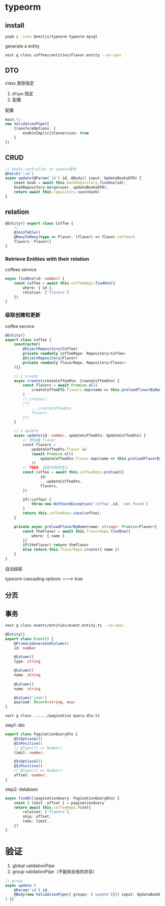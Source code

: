# typeorm

## install

```sh
pnpm i -save @nestjs/typeorm typeorm mysql
```

generate a entity

```sh
nest g class coffees/entities/Flavar.entity --no-spec
```

## DTO

class 类型指定

1. `@Type` 指定
2. 配置

配置

```ts
main.ts
new ValidationPipe({
	transformOptions: {
		enableImplicitConversion: true
	}
})
```



## CRUD

```ts
// books.controller.ts update操作
@Patch(':id')
async update(@Param('id') id, @Body() input: UpdateBooksDTO) {
	const book = await this.bookRepository.fineOne(id);
	bookRepository.merge(user, updateBooksDTO);
	return await this.repository.save(book)
}
```

## relation

```ts
@Entity() export class Coffee {
	// ...
	@JoinTable()
	@ManyToMany(type => Flavor, (flavor) => flavor.coffees)
	flavors: Flavor[]
}
```

### Retrieve Entities with their relation


coffees service

```ts
async findOne(id: number) {
	const coffee = await this.coffeeRepo.findOne({
		where: { id },
		relation: ['flavors']
	})
}
```

### 级联创建和更新


coffee service

```ts
@Entity()
export class Coffee {
	constructor(
		@InjectRepository(Coffee)
		private readonly coffeeRepe: Repository<Coffee>
		@InjectRepository(Flavor)
		private readonly flavorRepe: Repository<Flavor>
	){}

	// 1 create
	async create(createCoffeeDto: CreateCoffeeDto) {
		const flavors = await Promise.all(
			createCoffeeDTO.flavors.map(name => this.preloadFlavorByName(name))
		)
		// create()
		/*{
			...createCoffeeDto,
			flavors
		}*/
	}

	// 2 update
	async update(id: number, updateCoffeeDto: UpdateCoffeeDto) {
		// 预加载 flavor 
		cosnt flavors = 
			updateCoffeeDto.flavor && 
			(await Promise.all(
				updateCoffeeDto.flavor.map(name => this.preloadFlavorByName(name))
			))
		// TODO: 这段代码的含义
		const coffee = await this.coffeeRepo.preload({
				id,
				...updateCoffeeDto,
				flavors,
		})

		if(!coffee) {
			throw new NotFoundException(`coffee`,id, `not found`)
		}
		return this.coffeeRepo.save(coffee);
	}

	private async preloadFlavorByName(name: string): Promise<Flavor>{
		const theFlavor = await this.flavorRepo.findOne({
			where: { name }
		})
		if(theFlavor) return theFlavor
		else return this.flavorRepo.create({ name })
	}
}
```

自动级联

typeorm cascading options ---> true

## 分页
## 事务

```sh
nest g class events/entities/event.entity.ts --no-spec
```

```ts
@Entity()
export class Event() {
	@PrimaryGeneratedColumn()
	id: number

	@Column()
	type: string

	@Column()
	name: string
		
	@Column()
	name: string

	@Column('json')
	payload: Record<string, any>
}
```


```sh
nest g class ....../pagination-query.dto.ts
```

step1: dto

```ts
export class PaginationQueryDto {
	@IsOptional()
	@IsPositive()
	// @Type(() => Number)
	limit: number;

	@IsOptional()
	@IsPositive()
	// @Type(() => Number)
	offset: number;
}
```

step2: database

```ts
async findAll(paginationQuery: PaginationQueryDto) {
	const { limit, offset } = paginationQuery
	return await this.coffeeRepo.find({
		relation: ['flavors'],
		skip: offset,
		take: limit,
	})
}
```



# 验证

1. global validationPipe
2. group validationPipe（不能和全局的并存）

```ts
// group
async update (
	@Param('id') id,
	@Body(new ValidationPipe({ groups: ['update']})) input: UpdateBookDTO
) {}
```

